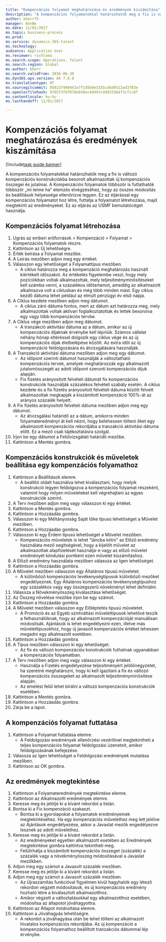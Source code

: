 ```yaml
--- 
title: "Kompenzációs folyamat meghatározása és eredmények kiszámítása"
description: "A kompenzációs folyamatokkal határozhatók meg a fix is változó kompenzációs konstrukciókba besorolt alkalmazottak új kompenzációs összegei és jutalmai."
author: kherr75
manager: AnnBe
ms.date: 11/01/2017
ms.topic: business-process
ms.prod: 
ms.service: dynamics-365-talent
ms.technology: 
audience: Application User
ms.reviewer: rschloma
ms.search.scope: Operations, Talent
ms.search.region: Global
ms.author: kherr
ms.search.validFrom: 2016-06-30
ms.dyn365.ops.version: AX 7.0.0
ms.translationtype: HT
ms.sourcegitcommit: 950237499441e7f1d5b9e3355c4bd9513ad3783e
ms.openlocfilehash: 9705f3fd7076e010ec4d497c4d933364f3cfcc8f
ms.contentlocale: hu-hu
ms.lasthandoff: 11/01/2017

---
```

# <a name="define-compensation-process-and-calculate-results"></a>Kompenzációs folyamat meghatározása és eredmények kiszámítása

[!include[task guide banner](../../includes/task-guide-banner.md)]

A kompenzációs folyamatokkal határozhatók meg a fix is változó kompenzációs konstrukciókba besorolt alkalmazottak új kompenzációs összegei és jutalmai. A Kompenzációs folyamatok többször is futtathatók többször „mi lenne ha” elemzés elvégzéséhez, hogy az összes módosítás és beállítások helyessége ellenőrizve legyen. Ez az eljárással egy kompenzációs folyamatot hoz létre, futtatja a folyamatot létrehozása, majd megtekinti az eredményeket. Ez az eljárás az USMF bemutatócéget használja.


## <a name="create-a-compensation-process"></a>Kompenzációs folyamat létrehozása
1. Ugrás az emberi erőforrások > Kompenzáció > Folyamat > Kompenzációs folyamatok részre.
2. Kattintson az Új lehetőségre.
3. Érték beírása a Folyamat mezőbe.
4. A Leírás mezőben adjon meg egy értéket.
5. Válasszon egy lehetőséget a Folyamattípus mezőben.
    * A ciklus határozza meg a kompenzáció meghatározás használt kiértékelt időszakot. Az értékelés figyelembe veszi, hogy mely pozíciókban voltak alkalmazottak, mely teljesítményminősítéseket kell számba venni, a százalékos időtartamot, ameddig az alkalmazott alkalmazva volt a ciklusban és még több minden mást. Egy ciklus kezdő dátuma lehet például az elmúlt pénzügyi év első napja.  
6. A Ciklus kezdete mezőben adjon meg dátumot.
    * A ciklus záró dátuma fontos, mert az dátum azt határozza meg, mely alkalmazottak voltak aktívan foglalkoztatottak és lettek besorolva egy vagy több kompenzációs tervbe.  
7. A Ciklus vége mezőben adjon meg dátumot.
    * A tranzakció aktivitási dátuma az a dátum, amikor az új kompenzációs díjaknak érvénybe kell lépniük. Számos vállalat néhány hónap eltéréssel dolgozik egy ciklus vége és az új kompenzációs díjak életbelépése között. Az extra időt az új kompenzáció feldolgozására és átvizsgálására használják.  
8. A Tranzakció aktivitási dátuma mezőben adjon meg egy dátumot.
    * Az időpont szerinti dátumot használják a változtatható kompenzációs tervek, amelyek meghatározzák egy alkalmazott jutalomösszegét az adott időpont szerunti kompenzációs díjuk alapján.  
    * Fix fizetés arányosított felvételi dátumát fix kompenzációs konstrukciók használják százalékos felvételi szabály esetén.  A ciklus kezdete és a fix fizetés arányosított felvételi dátuma között felvett alkalmazottak megkapják a kiszámított kompenzáció 100%-át az arányos százalék helyett.  
9. A Fix fizetés arányosított felvételi dátuma mezőben adjon meg egy dátumot.
    * Az átvizsgálási határidő az a dátum, amikorra minden folyamateredményt át kell nézni, hogy belehessen tölteni őket egy alkalmazott kompenzációs rekordjába a tranzakció aktivitási dátuma előtt. Ez a mező csak tájékoztatásra szolgál.  
10. Írjon be egy dátumot a Felülvizsgálati határidő mezőbe.
11. Kattintson a Mentés gombra.

## <a name="setup-the-compensation-plans-and-actions-for-a-compensation-process"></a>Kompenzációs konstrukciók és műveletek beállítása egy kompenzációs folyamathoz
1. Kattintson a Beállítások elemre.
    * A beállító oldalt használva lehet kiválasztani, hogy melyik konstrukció legyen feldolgozva a kompenzációs folyamat részeként, valamint hogy milyen műveleteket kell végrehajtani az egyes konstrukciók szerint.  
2. A Terv mezőben adjon meg vagy válasszon ki egy értéket.
3. Kattintson a Mentés gombra.
4. Kattintson a Hozzáadás gombra.
5. Válasszon ki egy Méltányosság Saját tőke típusú lehetőséget a Művelet mezőben.
6. Kattintson a Hozzáadás gombra.
7. Válasszon ki egy Érdem típusú lehetőséget a Művelet mezőben.
    * Kompenzációs műveletek is lehet "láncba kötni" az Előző eredmény használata mező segítségével, hogy a kijelölt művelet az alkalmazottak alapfizetését használja-e vagy az előző művelet eredményét kiindulási pontként ezen művelet kiszámításhoz.  
8. A Előző eredmény használata mezőben válassza az Igen lehetőséget.
9. Kattintson a Hozzáadás gombra.
10. A Művelet mezőben válasszon egy Általános típusú műveletet.
    * A különböző kompenzációs tevékenységtípusok különböző mezőket engedélyeznek. Egy Általános kompenzációs tevékenységtípushoz egy százalékos vagy egy összegszerű növekményt lehet definiálni.  
11. Válassza a Növekményösszeg kiválasztása lehetőséget.
12. Az Összeg növelése mezőbe írjon be egy számot.
13. Kattintson a Hozzáadás gombra.
14. A Művelet mezőben válasszon egy Előléptetés típusú műveletet.
    * A Promóció és az Egyéb szintváltási művelettípusok lehetővé teszik a felhasználóknak, hogy az alkalmazott kompenzációját manuálisan módosítsák. Ajánlások is lehet engedélyezni ezen, illetve más művelettípusokhoz, hogy új javasolt kompenzációs értéket lehessen megadni egy alkalmazott esetében.  
15. Kattintson a Hozzáadás gombra.
16. A Típus mezőben válasszon ki egy lehetőséget.
    * Az fix és változó kompenzációs konstrukciók futhatnak ugyanabban a kompenzációs folyamatban.  
17. A Terv mezőben adjon meg vagy válasszon ki egy értéket.
    * Használja a Fizetés engedélyezése teljesítményért jelölőnégyzetet, ha szeretné meghatározni, hogy ki kell igazítani a fix és változó kompenzációs összegeket az alkalmazott teljesítményminősítése alapján.  
    * Az emelést felül lehet bírálni a változó kompenzációs konstrukciók esetében.  
18. Kattintson a Mentés gombra.
19. Kattintson a Hozzáadás gombra.
20. Zárja be a lapot.

## <a name="run-the-compensation-process"></a>A kompenzációs folyamat futtatása
1. Kattintson a Folyamat futtatása elemre.
    * A Feldolgozási eredmények ellenőrzési vezérlővel megtekintheti a teljes kompenzációs folyamat feldolgozási üzeneteit, amikor feldolgozásának befejezése.  
2. Válassza az Igen lehetőséget a Feldolgozási eredmények mutatása mezőben.
3. Kattintson az OK gombra.

## <a name="view-the-results"></a>Az eredmények megtekintése
1. Kattintson a Folyamateredmények megtekintése elemre.
2. Kattintson az Alkalmazotti eredmények elemre.
3. Keresse meg és jelölje ki a kívánt rekordot a listán.
4. Bontsa ki a Fix kompenzáció szakaszt.
    * Bontsa ki a gyorslapokat a folyamatok eredményeinek megtekintéséhez. Ha egy kompenzációs művelethez meg lett jelölve az Ajánlások engedélyezése, akkor a Javaslat mezők engedélyezve lesznek az adott művelethez.  
5. Keresse meg és jelölje ki a kívánt rekordot a listán.
    * Az eredményeket egyetlen alkalmazott esetében az Eredmények megtekintése gombra kattintva tekintheti meg.  
    * Felülírhatja a kiszámított kompenzációs összeget (százalék) a százalék vagy a növekményösszeg módosításával a Javaslat mezőkben.  
6. Adjon meg egy számot a Javasolt százalék mezőben.
7. Keresse meg és jelölje ki a kívánt rekordot a listán.
8. Adjon meg egy számot a Javasolt százalék mezőben.
    * Az Újraszámítás funkcióval figyelmen kívül hagyhatók egy létező rekordon végzett módosítások, és új kompenzációs eredmény hozható létre a kiválasztott alkalmazotthoz.  
    * Amikor végzett a változtatásokkal egy alkalmazotthoz esetében, módosítsa az állapotot jóváhagyottra.  
9. Kattintson az Állapot módosítása elemre.
10. Kattintson a Jóváhagyás lehetőségre.
    * A rekordot a jóváhagyása után be lehet tölteni az alkalmazott hivatalos kompenzációs rekordjába. Az új kompenzáció a kompenzációs folyamathoz beállított tranzakciós dátummal lép érvénybe.  


